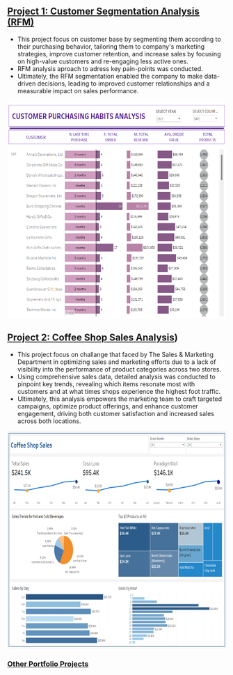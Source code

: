 
## [Project 1: Customer Segmentation Analysis (RFM)](https://github.com/slxkv/Customer-Segmentation-Analysis)

- This project focus on customer base by segmenting them according to their purchasing behavior, tailoring them to company's marketing strategies, improve customer retention, and increase sales by focusing on high-value customers and re-engaging less active ones.
- RFM analysis aproach to adress key pain-points was conducted.
- Ultimately, the RFM segmentation enabled the company to make data-driven decisions, leading to improved customer relationships and a measurable impact on sales performance.
  
<p align="center">
    <img src="Images/tableau1.png" width="600" height="500">
</p>


## [Project 2: Coffee Shop Sales Analysis](https://github.com/slxkv/Coffee_Shop_Overview))

- This project focus on challange that faced by The Sales & Marketing Department in optimizing sales and marketing efforts due to a lack of visibility into the performance of product categories across two stores.
- Using comprehensive sales data, detailed analysis was conducted to pinpoint key trends, revealing which items resonate most with customers and at what times shops experience the highest foot traffic.
- Ultimately, this analysis empowers the marketing team to craft targeted campaigns, optimize product offerings, and enhance customer engagement, driving both customer satisfaction and increased sales across both locations.
  
<p align="center">
    <img src="Images/coffeeshopA (1).png" width="800" height="500">
</p>

### [Other Portfolio Projects](https://kamilarashid.wordpress.com/portfolio/projects/)
